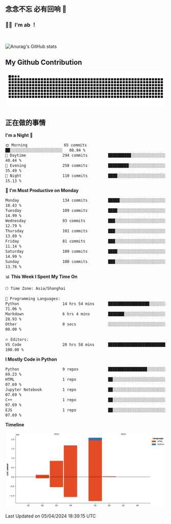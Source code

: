 ## 念念不忘 必有回响  👋
### 👨‍🔧&nbsp;&nbsp;I'm ab ！

<br>

![Anurag's GitHub stats](https://github-readme-stats.vercel.app/api?username=abinzzz&count_private=true&show_icons=true&theme=tokyonight)


## My Github Contribution
![](https://github.com/abinzzz/abinzzz/blob/output/github-contribution-grid-snake.svg)

## 正在做的事情

<!--START_SECTION:waka-->
**I'm a Night 🦉** 

```text
🌞 Morning                65 commits          ██░░░░░░░░░░░░░░░░░░░░░░░   08.94 % 
🌆 Daytime                294 commits         ██████████░░░░░░░░░░░░░░░   40.44 % 
🌃 Evening                258 commits         █████████░░░░░░░░░░░░░░░░   35.49 % 
🌙 Night                  110 commits         ████░░░░░░░░░░░░░░░░░░░░░   15.13 % 
```
📅 **I'm Most Productive on Monday** 

```text
Monday                   134 commits         █████░░░░░░░░░░░░░░░░░░░░   18.43 % 
Tuesday                  109 commits         ████░░░░░░░░░░░░░░░░░░░░░   14.99 % 
Wednesday                93 commits          ███░░░░░░░░░░░░░░░░░░░░░░   12.79 % 
Thursday                 101 commits         ███░░░░░░░░░░░░░░░░░░░░░░   13.89 % 
Friday                   81 commits          ███░░░░░░░░░░░░░░░░░░░░░░   11.14 % 
Saturday                 109 commits         ████░░░░░░░░░░░░░░░░░░░░░   14.99 % 
Sunday                   100 commits         ███░░░░░░░░░░░░░░░░░░░░░░   13.76 % 
```


📊 **This Week I Spent My Time On** 

```text
🕑︎ Time Zone: Asia/Shanghai

💬 Programming Languages: 
Python                   14 hrs 54 mins      ██████████████████░░░░░░░   71.06 % 
Markdown                 6 hrs 4 mins        ███████░░░░░░░░░░░░░░░░░░   28.93 % 
Other                    0 secs              ░░░░░░░░░░░░░░░░░░░░░░░░░   00.00 % 

🔥 Editors: 
VS Code                  20 hrs 58 mins      █████████████████████████   100.00 % 
```

**I Mostly Code in Python** 

```text
Python                   9 repos             █████████████████░░░░░░░░   69.23 % 
HTML                     1 repo              ██░░░░░░░░░░░░░░░░░░░░░░░   07.69 % 
Jupyter Notebook         1 repo              ██░░░░░░░░░░░░░░░░░░░░░░░   07.69 % 
C++                      1 repo              ██░░░░░░░░░░░░░░░░░░░░░░░   07.69 % 
EJS                      1 repo              ██░░░░░░░░░░░░░░░░░░░░░░░   07.69 % 
```



**Timeline**

![Lines of Code chart](https://raw.githubusercontent.com/abinzzz/abinzzz/main/assets/bar_graph.png)


 Last Updated on 05/04/2024 18:39:15 UTC
<!--END_SECTION:waka-->


